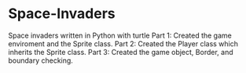 # Space-Invaders
Space invaders written in Python with turtle
Part 1: Created the game enviroment and the Sprite class.
Part 2: Created the Player class which inherits the Sprite class.
Part 3: Created the game object, Border, and boundary checking.
